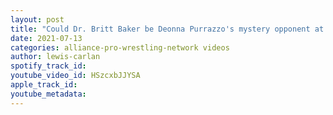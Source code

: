 ```yaml
---
layout: post
title: "Could Dr. Britt Baker be Deonna Purrazzo's mystery opponent at Slammiversary?"
date: 2021-07-13
categories: alliance-pro-wrestling-network videos
author: lewis-carlan
spotify_track_id: 
youtube_video_id: HSzcxbJJYSA
apple_track_id: 
youtube_metadata: 
---
```

